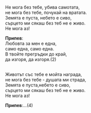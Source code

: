 Не мога без тебе, убива самотата, <br />
не мога без тебе, почукай на вратата. <br />
Земята е пуста, небето е сиво, <br />
сърцето ми сякаш без теб не е живо. <br />
Не мога аз!

**Припев**:<br />
Любовта за мен е една, <br />
само една, само една. <br />
В твойте прегръдки до край, <br />
да изгоря, да изгоря.(2) <br /><br />

Животът със тебе е мойта награда, <br />
не мога без тебе - душата ми страда, <br />
Земята е пуста,небето е сиво, <br />
сърцето ми сякаш без теб не е живо. <br />
Не мога аз!

**Припев**:...(4)
